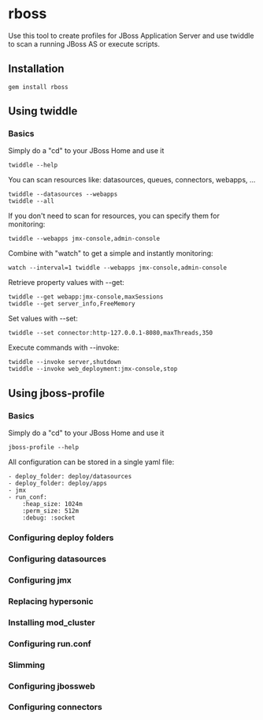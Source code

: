 rboss
=============

Use this tool to create profiles for JBoss Application Server and use twiddle to scan
a running JBoss AS or execute scripts.


Installation
-----------

    gem install rboss

Using twiddle
-----------

### Basics

Simply do a "cd" to your JBoss Home and use it

    twiddle --help

You can scan resources like: datasources, queues, connectors, webapps, ...

    twiddle --datasources --webapps
    twiddle --all

If you don't need to scan for resources, you can specify them for monitoring:

    twiddle --webapps jmx-console,admin-console

Combine with "watch" to get a simple and instantly monitoring:

    watch --interval=1 twiddle --webapps jmx-console,admin-console

Retrieve property values with --get:

    twiddle --get webapp:jmx-console,maxSessions
    twiddle --get server_info,FreeMemory

Set values with --set:

    twiddle --set connector:http-127.0.0.1-8080,maxThreads,350

Execute commands with --invoke:

    twiddle --invoke server,shutdown
    twiddle --invoke web_deployment:jmx-console,stop

Using jboss-profile
-----------

### Basics

Simply do a "cd" to your JBoss Home and use it

    jboss-profile --help

All configuration can be stored in a single yaml file:

    - deploy_folder: deploy/datasources
    - deploy_folder: deploy/apps
    - jmx
    - run_conf:
        :heap_size: 1024m
        :perm_size: 512m
        :debug: :socket

### Configuring deploy folders

### Configuring datasources

### Configuring jmx

### Replacing hypersonic

### Installing mod_cluster

### Configuring run.conf

### Slimming

### Configuring jbossweb

### Configuring connectors
